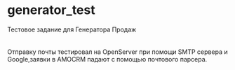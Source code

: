 # generator_test
Тестовое задание для Генератора Продаж <br/><br/><br/>
Отправку почты тестировал на OpenServer при помощи SMTP сервера и Google,заявки в AMOCRM падают с помощью почтового парсера.
